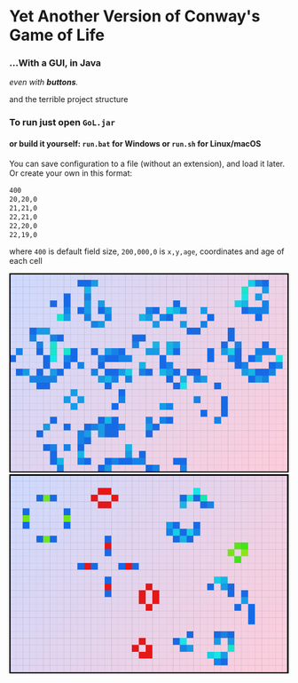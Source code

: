 # Yet Another Version of Conway's Game of Life
### ...With a GUI, in Java
*even with ***buttons***.*

and the terrible project structure

### To run just open ```GoL.jar```

#### or build it yourself: ```run.bat``` for Windows or ```run.sh``` for Linux/macOS

You can save configuration to
a file (without an extension), and load it later. Or create your own in this format:
```
400
20,20,0
21,21,0
22,21,0
22,20,0
22,19,0

```

where ```400``` is default field size, ```200,000,0``` is ```x,y,age```, coordinates and age of each cell

![screenshot 1](images/image.png)
![screenshot 2](images/image2.png)

